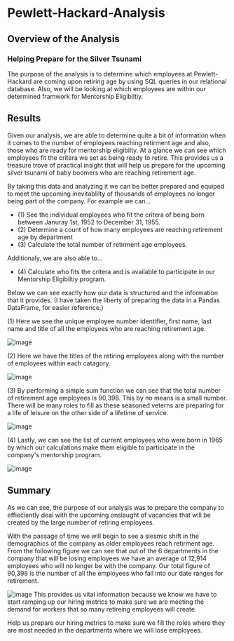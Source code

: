 # Pewlett-Hackard-Analysis
## Overview of the Analysis
### Helping Prepare for the Silver Tsunami
The purpose of the analysis is to determine which employees at Pewlett-Hackard are coming upon retiring age by using SQL queries in our relational database. Also, we will be looking at which employees are within our determined framwork for Mentorship Eligibiltiy.

## Results
Given our analysis, we are able to determine quite a bit of information when it comes to the number of employees reaching retirment age and also, those who are ready for mentorship eligibilty. At a glance we can see which employees fit the critera we set as being ready to retire. This provides us a treasure trove of practical insight that will help us prepare for the upcoming silver tsunami of baby boomers who are reaching retirement age. 

By taking this data and analyzing it we can be better prepared and equiped to meet the upcoming inevitablilty of thousands of employees no longer being part of the company. For example we can...

- (1) See the individual employees who fit the critera of being born between Januray 1st, 1952 to December 31, 1955.
- (2) Determine a count of how many employees are reaching retirement age by department
- (3) Calculate the total number of retirment age employees.

Additionaly, we are also able to...

- (4) Calculate who fits the critera and is available to participate in our Mentorship Eligibiltiy program.

Below we can see exactly how our data is structured and the information that it provides. (I have taken the liberty of preparing the data in a Pandas DataFrame, for easier reference.)


(1) Here we see the unique employee number identifier, first name, last name and title of all the employees who are reaching retirement age. 

![image](https://user-images.githubusercontent.com/93171738/153124576-fd468203-39de-471f-b550-30e8e405da53.png)

(2) Here we have the titles of the retiring employees along with the number of employees within each catagory. 

![image](https://user-images.githubusercontent.com/93171738/153125377-366d1bac-81ad-46ca-a4c5-2cf57ffb6e23.png)

(3) By performing a simple sum function we can see that the total number of retirement age employees is 90,398. This by no means is a small number. There will be many roles to fill as these seasoned veterns are preparing for a life of leisure on the other side of a lifetime of service. 

![image](https://user-images.githubusercontent.com/93171738/153125602-f9b892fb-0002-473a-b6c7-c799b55b86ba.png)

(4) Lastly, we can see the list of current employees who were born in 1965 by which our calculations make them eligible to participate in the company's mentorship program. 

![image](https://user-images.githubusercontent.com/93171738/153125803-e1735698-ff40-4860-b1c3-ffd35137963d.png)
## Summary
As we can see, the purpose of our analysis was to prepare the company to effieciently deal with the upcoming onslaught of vacancies that will be created by the large number of retiring employees. 

With the passage of time we will begin to see a siesmic shift in the demographics of the company as older employees reach retirment age. From the following figure we can see that out of the 6 departments in the company that will be losing employees we have an average of 12,914 employees who will no longer be with the company. Our total figure of 90,398 is the number of all the employees who fall into our date ranges for retirement. 

![image](https://user-images.githubusercontent.com/93171738/153946697-e06aac51-4715-4a4e-97ea-c941452588da.png)
This provides us vital information because we know we have to start ramping up our hiring metrics to make sure we are meeting the demand for workers that so many retireing employees will create. 


 Help us prepare our hiring metrics to make sure we fill the roles where they are most needed in the departments where we will lose employees.
